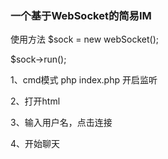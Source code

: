 <h3>一个基于WebSocket的简易IM</h3>

使用方法
$sock = new webSocket();

$sock->run();

1、cmd模式 php index.php 开启监听

2、打开html

3、输入用户名，点击连接

4、开始聊天
